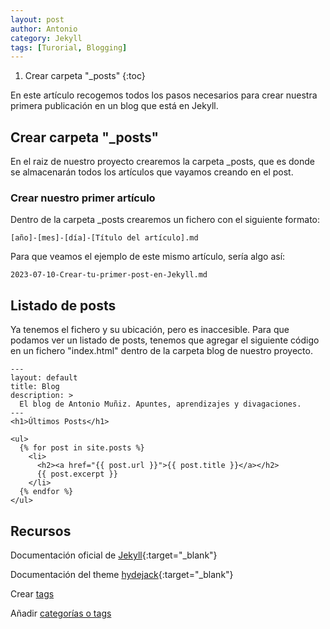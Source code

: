 ```yaml
---
layout: post
author: Antonio
category: Jekyll
tags: [Turorial, Blogging]
---
```

1. Crear carpeta "_posts"
{:toc}

En este artículo recogemos todos los pasos necesarios para crear nuestra primera publicación en un blog que está en Jekyll.

## Crear carpeta "_posts"

En el raiz de nuestro proyecto crearemos la carpeta _posts, que es donde se almacenarán todos los artículos que vayamos creando en el post.

### Crear nuestro primer artículo

Dentro de la carpeta _posts crearemos un fichero con el siguiente formato:

```
[año]-[mes]-[día]-[Título del artículo].md
```

Para que veamos el ejemplo de este mismo artículo, sería algo así:

```
2023-07-10-Crear-tu-primer-post-en-Jekyll.md
```

## Listado de posts

Ya tenemos el fichero y su ubicación, pero es inaccesible. Para que podamos ver un listado de posts, tenemos que agregar el siguiente código en un fichero "index.html" dentro de la carpeta blog de nuestro proyecto.

```
---
layout: default
title: Blog
description: >
  El blog de Antonio Muñiz. Apuntes, aprendizajes y divagaciones.
---
<h1>Últimos Posts</h1>

<ul>
  {% for post in site.posts %}
    <li>
      <h2><a href="{{ post.url }}">{{ post.title }}</a></h2>
      {{ post.excerpt }}
    </li>
  {% endfor %}
</ul>
```


## Recursos

Documentación oficial de [Jekyll](https://jekyllrb.com/docs/step-by-step/08-blogging/){:target="_blank"}

Documentación del theme [hydejack](https://hydecorp.github.io/hydejack-starter-kit/docs/basics/#adding-a-category-or-tag){:target="_blank"}

Crear [tags](https://github.com/hydecorp/hydejack-site/blob/1e1b648b39ac1b698157a904174afa99c84777fa/hydejack/_posts/2016-03-08-introducing-hydejack.md?plain=1#L88)

Añadir [categorías o tags](https://hydecorp.github.io/hydejack-starter-kit/docs/basics/#adding-a-category-or-tag)

